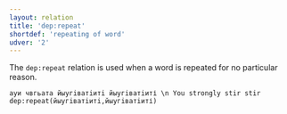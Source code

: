 ```yaml
---
layout: relation
title: 'dep:repeat'
shortdef: 'repeating of word'
udver: '2'
---
```


The `dep:repeat` relation is used when a word is repeated for no particular reason.

~~~ sdparse
ауи чвгьата йыугiватiитi йыугiватiиті \n You strongly stir stir
dep:repeat(йыугiватiитi,йыугiватiиті)
~~~
<!-- Interlanguage links updated Po 11. listopadu 2024, 20:10:48 CET -->

